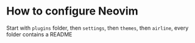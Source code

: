 # How to configure Neovim

Start with `plugins` folder, then `settings`, then `themes`, then `airline`, every folder
contains a README
